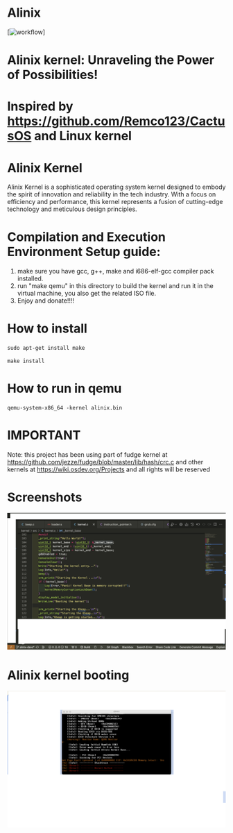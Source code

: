 # Alinix

[![workflow](.github/workflows/elf-gcc.yml)]
# Alinix kernel: Unraveling the Power of Possibilities!
# Inspired by https://github.com/Remco123/CactusOS and Linux kernel
# Alinix Kernel
Alinix Kernel is a sophisticated operating system kernel designed to embody the spirit of innovation and reliability in the tech industry. With a focus on efficiency and performance, this kernel represents a fusion of cutting-edge technology and meticulous design principles.


# Compilation  and Execution Environment Setup guide:
1. make sure you have  gcc, g++, make and i686-elf-gcc compiler pack installed.
2. run "make qemu" in this directory to build the kernel and run it in the virtual machine, you also get the related ISO file.
3. Enjoy and donate!!!!

# How to install
```
sudo apt-get install make
```

```
make install
```

# How to run in qemu
```
qemu-system-x86_64 -kernel alinix.bin
```


# IMPORTANT
Note: this project has been using part of fudge kernel at https://github.com/jezze/fudge/blob/master/lib/hash/crc.c and other kernels at https://wiki.osdev.org/Projects and all rights will be reserved

# Screenshots


![Alt text](images/ScreenKernel.png)

# Alinix kernel booting 
![Alt text](boot.png)

